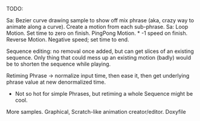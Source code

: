
TODO:

Sa: Bezier curve drawing sample to show off mix phrase (aka, crazy way to animate along a curve).
    Create a motion from each sub-phrase.
Sa: Loop Motion. Set time to zero on finish.
    PingPong Motion. * -1 speed on finish.
    Reverse Motion. Negative speed; set time to end.

Sequence editing: no removal once added, but can get slices of an existing sequence.
  Only thing that could mess up an existing motion (badly) would be to shorten the sequence while playing.

Retiming Phrase -> normalize input time, then ease it, then get underlying phrase value at new denormalized time.
  - Not so hot for simple Phrases, but retiming a whole Sequence might be cool.

More samples.
Graphical, Scratch-like animation creator/editor.
Doxyfile
